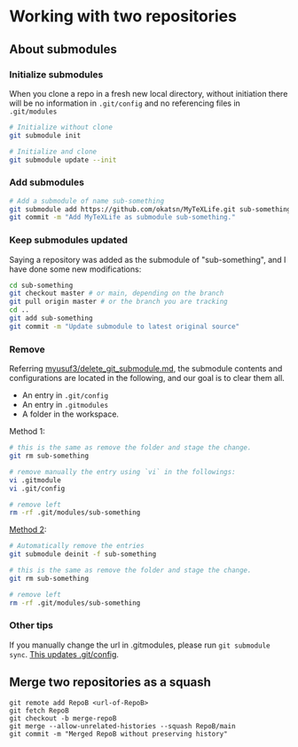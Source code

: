 # Working with two repositories

## About submodules

### Initialize submodules

When you clone a repo in a fresh new local directory, without initiation there will be no information in `.git/config` and no referencing files in `.git/modules`

```bash
# Initialize without clone
git submodule init 

# Initialize and clone
git submodule update --init
```



### Add submodules

```bash
# Add a submodule of name sub-something
git submodule add https://github.com/okatsn/MyTeXLife.git sub-something
git commit -m "Add MyTeXLife as submodule sub-something."
```

### Keep submodules updated
Saying a repository was added as the submodule of "sub-something", and I have done some new modifications:

```bash
cd sub-something
git checkout master # or main, depending on the branch
git pull origin master # or the branch you are tracking
cd ..
git add sub-something
git commit -m "Update submodule to latest original source"

```

### Remove 

Referring [myusuf3/delete_git_submodule.md](https://gist.github.com/myusuf3/7f645819ded92bda6677), the submodule contents and configurations are located in the following, and our goal is to clear them all.
- An entry in `.git/config`
- An entry in `.gitmodules`
- A folder in the workspace.



Method 1: 

```bash
# this is the same as remove the folder and stage the change.
git rm sub-something

# remove manually the entry using `vi` in the followings:
vi .gitmodule 
vi .git/config

# remove left
rm -rf .git/modules/sub-something
```

[Method 2](https://stackoverflow.com/questions/76166810/how-to-delete-a-git-submodule-locally):

```bash
# Automatically remove the entries 
git submodule deinit -f sub-something

# this is the same as remove the folder and stage the change.
git rm sub-something

# remove left
rm -rf .git/modules/sub-something
```

### Other tips

If you manually change the url in .gitmodules, please run `git submodule sync`. [This updates .git/config](https://stackoverflow.com/questions/11637175/swap-git-submodule-with-own-fork).


## Merge two repositories as a squash

```
git remote add RepoB <url-of-RepoB>
git fetch RepoB
git checkout -b merge-repoB
git merge --allow-unrelated-histories --squash RepoB/main
git commit -m "Merged RepoB without preserving history"
```